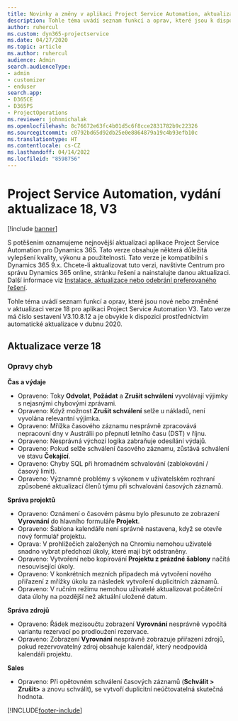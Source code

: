 ```yaml
---
title: Novinky a změny v aplikaci Project Service Automation, aktualizace verze 18, V3
description: Tohle téma uvádí seznam funkcí a oprav, které jsou k dispozici v Project Service Automation, aktualizace verze 18, V3.
author: ruhercul
ms.custom: dyn365-projectservice
ms.date: 04/27/2020
ms.topic: article
ms.author: ruhercul
audience: Admin
search.audienceType:
- admin
- customizer
- enduser
search.app:
- D365CE
- D365PS
- ProjectOperations
ms.reviewer: johnmichalak
ms.openlocfilehash: 8c76672e63fc4b01d5c6f8cce2831782b9c22326
ms.sourcegitcommit: c0792bd65d92db25e0e8864879a19c4b93efb10c
ms.translationtype: HT
ms.contentlocale: cs-CZ
ms.lasthandoff: 04/14/2022
ms.locfileid: "8598756"
---
```

# <a name="project-service-automation-update-release-18-v3"></a>Project Service Automation, vydání aktualizace 18, V3

[!include [banner](../includes/psa-now-project-operations.md)]

S potěšením oznamujeme nejnovější aktualizaci aplikace Project Service Automation pro Dynamics 365. Tato verze obsahuje některá důležitá vylepšení kvality, výkonu a použitelnosti. Tato verze je kompatibilní s Dynamics 365 9.x. Chcete-li aktualizovat tuto verzi, navštivte Centrum pro správu Dynamics 365 online, stránku řešení a nainstalujte danou aktualizaci. Další informace viz [Instalace, aktualizace nebo odebrání preferovaného řešení](/power-platform/admin/install-remove-preferred-solution).

Tohle téma uvádí seznam funkcí a oprav, které jsou nové nebo změněné v aktualizaci verze 18 pro aplikaci Project Service Automation V3. Tato verze má číslo sestavení V3.10.8.12 a je obvykle k dispozici prostřednictvím automatické aktualizace v dubnu 2020.

## <a name="update-release-18"></a>Aktualizace verze 18

### <a name="bug-fixes"></a>Opravy chyb

**Čas a výdaje**

- Opraveno: Toky **Odvolat**, **Požádat** a **Zrušit schválení** vyvolávají výjimky s nejasnými chybovými zprávami.
- Opraveno: Když možnost **Zrušit schválení** selže u nákladů, není vyvolána relevantní výjimka.
- Opraveno: Mřížka časového záznamu nesprávně zpracovává nepracovní dny v Austrálii po přepnutí letního času (DST) v říjnu.
- Opraveno: Nesprávná výchozí logika zabraňuje odesílání výdajů.
- Opraveno: Pokud selže schválení časového záznamu, zůstává schválení ve stavu **Čekající**.
- Opraveno: Chyby SQL při hromadném schvalování (zablokování / časový limit).
- Opraveno: Významné problémy s výkonem v uživatelském rozhraní způsobené aktualizací členů týmu při schvalování časových záznamů.

**Správa projektů**

- Opraveno: Oznámení o časovém pásmu bylo přesunuto ze zobrazení **Vyrovnání** do hlavního formuláře **Projekt**.
- Opraveno: Šablona kalendáře není správně nastavena, když se otevře nový formulář projektu.
- Oprava: V prohlížečích založených na Chromiu nemohou uživatelé snadno vybrat předchozí úkoly, které mají být odstraněny.
- Opraveno: Vytvoření nebo kopírování **Projektu z prázdné šablony** načítá nesouvisející úkoly.
- Opraveno: V konkrétních mezních případech má vytvoření nového přiřazení z mřížky úkolu za následek vytvoření duplicitních záznamů.
- Opraveno: V ručním režimu nemohou uživatelé aktualizovat počáteční data úlohy na pozdější než aktuální uložené datum.

**Správa zdrojů**

- Opraveno: Řádek mezisoučtu zobrazení **Vyrovnání** nesprávně vypočítá variantu rezervací po prodloužení rezervace.
- Opraveno: Zobrazení **Vyrovnání** nesprávně zobrazuje přiřazení zdrojů, pokud rezervovatelný zdroj obsahuje kalendář, který neodpovídá kalendáři projektu.

**Sales**

- Opraveno: Při opětovném schválení časových záznamů (**Schválit > Zrušit>** a znovu schválit), se vytvoří duplicitní neúčtovatelná skutečná hodnota.


[!INCLUDE[footer-include](../includes/footer-banner.md)]
